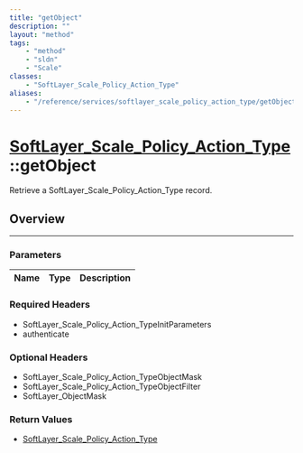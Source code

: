 ```yaml
---
title: "getObject"
description: ""
layout: "method"
tags:
    - "method"
    - "sldn"
    - "Scale"
classes:
    - "SoftLayer_Scale_Policy_Action_Type"
aliases:
    - "/reference/services/softlayer_scale_policy_action_type/getObject"
---
```

# [SoftLayer_Scale_Policy_Action_Type](/reference/services/SoftLayer_Scale_Policy_Action_Type)::getObject


Retrieve a SoftLayer_Scale_Policy_Action_Type record.


## Overview 


-----

### Parameters 
|Name | Type | Description |
| --- | --- | --- |


### Required Headers
* SoftLayer_Scale_Policy_Action_TypeInitParameters
* authenticate


### Optional Headers
* SoftLayer_Scale_Policy_Action_TypeObjectMask
* SoftLayer_Scale_Policy_Action_TypeObjectFilter
* SoftLayer_ObjectMask

### Return Values
* <a href='/reference/datatypes/SoftLayer_Scale_Policy_Action_Type'>SoftLayer_Scale_Policy_Action_Type </a>





